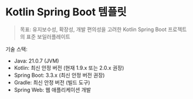 # Kotlin Spring Boot 템플릿

> 목표: 유지보수성, 확장성, 개발 편의성을 고려한 Kotlin Spring Boot 프로젝트의 표준 보일러플레이트

기술 스택:
- Java: 21.0.7 (JVM)
- Kotlin: 최신 안정 버전 (현재 1.9.x 또는 2.0.x 권장)
- Spring Boot: 3.3.x (최신 안정 버전 권장)
- Gradle: 최신 안정 버전 (빌드 도구)
- Spring Web: 웹 애플리케이션 개발
